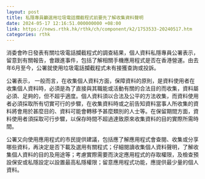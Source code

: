 ```yaml
---
layout: post
title: 私隱專員籲選用垃圾電話攔截程式前要先了解收集資料聲明
date: 2024-05-17 12:16:51.000000000 +08:00
link: https://news.rthk.hk/rthk/ch/component/k2/1753533-20240517.htm
categories: rthk
---
```


消委會昨日發表有關垃圾電話攔截程式的調查結果，個人資料私隱專員公署表示，留意到有關報告，會跟進事件，包括了解相關手機應用程式是否在香港營運。由去年6月至今，公署就使用垃圾電話攔截程式未有接獲查詢或投訴。

公署表示， 一般而言，在收集個人資料方面，保障資料的原則，是資料使用者在收集個人資料時，必須是為了直接與其職能或活動有關的合法目的而收集，資料屬必須、足夠的，但不超乎適度。個人資料須以合法及公平的方法收集，而資料使用者必須採取所有切實可行的步驟，在收集資料時或之前告知資料當事人所收集的資料將會用於甚麼目的、資料可能會轉移予甚麼類別的人士等。在保留期間方面，資料使用者須採取可行步驟，以保存時間不超過達致原來收集資料的目的實際所需時間。

公署又向使用應用程式的市民提供建議，包括應了解應用程式會查閱、收集或分享哪些資料，再決定是否下載及選用有關程式；仔細閱讀收集個人資料聲明，了解收集個人資料的目的及用途等；考慮實際需要而決定應用程式的存取權限，及檢查預設保安或私隱設定以設置最高私隱權限；留意應用程式功能，應提供最少量的個人資料。
